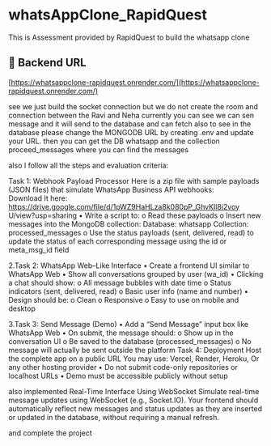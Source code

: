 # whatsAppClone_RapidQuest
This is Assessment provided by RapidQuest to build the whatsapp clone 

## 📡 Backend URL
[https://whatsappclone-rapidquest.onrender.com/](https://whatsappclone-rapidquest.onrender.com/)

see we just build the socket connection but we do not create the room and connection between the Ravi and Neha
currently you can see we can sen message and it will send to the database and can fetch also
to see in the database please change the MONGODB URL by creating .env and update your URL.
then you can get the DB whatsapp and the collection proceed_messages where you can find the messages

also I follow all the steps and evaluation criteria:

Task 1: Webhook Payload Processor
Here is a zip file with sample payloads (JSON files) that simulate WhatsApp Business API 
webhooks:  
Download It here:  https://drive.google.com/file/d/1pWZ9HaHLza8k080pP_GhvKIl8j2voy
U/view?usp=sharing 
• Write a script to: 
o Read these payloads 
o Insert new messages into the MongoDB collection: 
Database: whatsapp 
Collection: processed_messages 
o Use the status payloads (sent, delivered, read) to update the status of each 
corresponding message using the id or meta_msg_id field

2.Task 2: WhatsApp Web–Like Interface 
• Create a frontend UI similar to WhatsApp Web 
• Show all conversations grouped by user (wa_id) 
• Clicking a chat should show: 
o All message bubbles with date time 
o Status indicators (sent, delivered, read) 
o Basic user info (name and number) 
• Design should be: 
o Clean 
o Responsive 
o Easy to use on mobile and desktop

3.Task 3: Send Message (Demo) 
• Add a “Send Message” input box like WhatsApp Web 
• On submit, the message should: 
o Show up in the conversation UI 
o Be saved to the database (processed_messages) 
o No message will actually be sent outside the platform 
Task 4: Deployment 
Host the complete app on a public URL You may use: Vercel, Render, Heroku, Or any other hosting 
provider 
• Do not submit code-only repositories or localhost URLs 
• Demo must be accessible publicly without setup 

 also implemented Real-Time Interface Using WebSocket 
Simulate real-time message updates using WebSocket (e.g., Socket.IO). Your frontend should 
automatically reflect new messages and status updates as they are inserted or updated in the 
database, without requiring a manual refresh.

and complete the project
